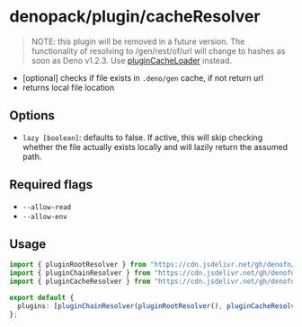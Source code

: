 # denopack/plugin/cacheResolver

> NOTE: this plugin will be removed in a future version. The functionality of resolving to /gen/rest/of/url will change to hashes as soon as Deno v1.2.3. Use [pluginCacheLoader](../cacheLoader) instead.

- [optional] checks if file exists in `.deno/gen` cache, if not return url
- returns local file location

## Options

- `lazy [boolean]`: defaults to false. If active, this will skip checking whether the file actually exists locally and will lazily return the assumed path.

## Required flags

- `--allow-read`
- `--allow-env`

## Usage

```ts
import { pluginRootResolver } from "https://cdn.jsdelivr.net/gh/denofn/denopack@latest/plugin/rootResolver/mod.ts";
import { pluginChainResolver } from "https://cdn.jsdelivr.net/gh/denofn/denopack@latest/plugin/chainResolver/mod.ts";
import { pluginCacheResolver } from "https://cdn.jsdelivr.net/gh/denofn/denopack@latest/plugin/cacheResolver/mod.ts";

export default {
  plugins: [pluginChainResolver(pluginRootResolver(), pluginCacheResolver())],
};
```
